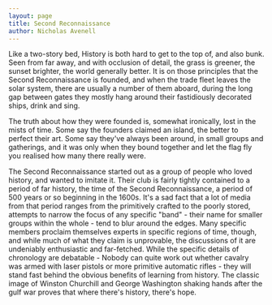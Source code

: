 ```yaml
--- 
layout: page
title: Second Reconnaissance
author: Nicholas Avenell
--- 
```

Like a two-story bed, History is both hard to get to the top of, and also bunk. Seen from far away, and with occlusion of detail, the grass is greener, the sunset brighter, the world generally better. It is on those principles that the Second Reconnaissance is founded, and when the trade fleet leaves the solar system, there are usually a number of them aboard, during the long gap between gates they mostly hang around their fastidiously decorated ships, drink and sing. 

The truth about how they were founded is, somewhat ironically, lost in the mists of time. Some say the founders claimed an island, the better to perfect their art. Some say they've always been around, in small groups and gatherings, and it was only when they bound together and let the flag fly you realised how many there really were. 

The Second Reconnaissance started out as a group of people who loved history, and wanted to imitate it. Their club is fairly tightly contained to a period of far history, the time of the Second Reconnaissance, a period of 500 years or so beginning in the 1600s. It's a sad fact that a lot of media from that period ranges from the primitively crafted to the poorly stored, attempts to narrow the focus of any specific "band" - their name for smaller groups within the whole - tend to blur around the edges. Many specific members proclaim themselves experts in specific regions of time, though, and while much of what they claim is unprovable, the discussions of it are undeniably enthusiastic and far-fetched. While the specific details of chronology are debatable - Nobody can quite work out whether cavalry was armed with laser pistols or more primitive automatic rifles - they will stand fast behind the obvious benefits of learning from history. The classic image of Winston Churchill and George Washington shaking hands after the gulf war proves that where there's history, there's hope. 